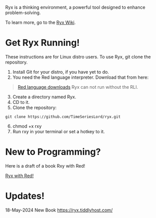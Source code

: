 Ryx is a thinking environment, a powerful tool designed to enhance problem-solving. 

To learn more, go to the [Ryx Wiki](https://github.com/TimeSeriesLord/ryx/wiki).

# Get Ryx Running!

These instructions are for Linux distro users. To use Ryx, git clone the repository.

1. Install Git for your distro, if you have yet to do.
2. You need the Red language interpreter. Download that from here:
> [Red language downloads](https://www.red-lang.org/p/download.html)
> Ryx can not run without the RLI.
3. Create a directory named Ryx.
4. CD to it.
5. Clone the repository:   

```
git clone https://github.com/TimeSeriesLord/ryx.git
```

6. chmod +x rxy
7. Run rxy in your terminal or set a hotkey to it.


# New to Programming?

Here is a draft of a book Rxy with Red!

[Ryx with Red!](https://ryx.tiddlyhost.com/)

# Updates!

18-May-2024 New Book https://ryx.tiddlyhost.com/